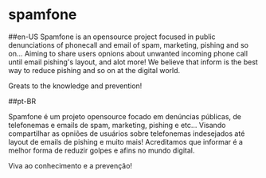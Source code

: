 # spamfone

##en-US
Spamfone is an opensource project focused in public denunciations of phonecall and email of spam, marketing, pishing and so on...
Aiming to share users opnions about unwanted incoming phone call until email pishing's layout, and alot more!
We believe that inform is the best way to reduce pishing and so on at the digital world.

Greats to the knowledge and prevention!

##pt-BR

Spamfone é um projeto opensource focado em denúncias públicas, de telefonemas e emails de spam, marketing, pishing e etc...
Visando compartilhar as opniões de usuários sobre telefonemas indesejados até layout de emails de pishing e muito mais!
Acreditamos que informar é a melhor forma de reduzir golpes e afins no mundo digital.

Viva ao conhecimento e a prevenção!
